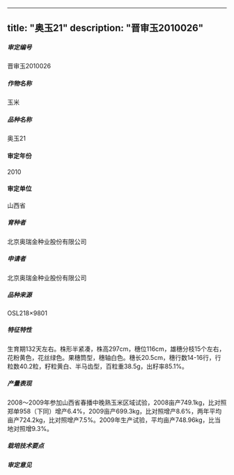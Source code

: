 
---
title: "奥玉21"
description: "晋审玉2010026"
---
##### 审定编号 
晋审玉2010026

##### 作物名称
玉米

##### 品种名称
奥玉21

#### 审定年份
2010	

#### 审定单位
山西省

##### 育种者
北京奥瑞金种业股份有限公司

##### 申请者
北京奥瑞金种业股份有限公司

##### 品种来源
OSL218×9801

##### 特征特性
生育期132天左右。株形半紧凑，株高297cm，穗位116cm，雄穗分枝15个左右，花粉黄色，花丝绿色。果穗筒型，穗轴白色。穗长20.5cm，穗行数14-16行，行粒数40.2粒，籽粒黄白、半马齿型，百粒重38.5g，出籽率85.1%。

##### 产量表现
2008～2009年参加山西省春播中晚熟玉米区域试验，2008亩产749.1kg，比对照郑单958（下同）增产6.4%，2009亩产699.3kg，比对照增产8.6%，两年平均亩产724.2kg，比对照增产7.5%。2009年生产试验，平均亩产748.96kg，比当地对照增9.3%。

##### 栽培技术要点


##### 审定意见



